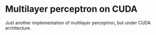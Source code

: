 # Multilayer perceptron on CUDA

Just another implementation of multilayer perceptron, but under CUDA architecture.